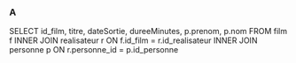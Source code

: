 ### A
SELECT id_film, titre, dateSortie, dureeMinutes, p.prenom, p.nom
FROM film f
INNER JOIN realisateur r ON f.id_film = r.id_realisateur
INNER JOIN personne p ON r.personne_id = p.id_personne

